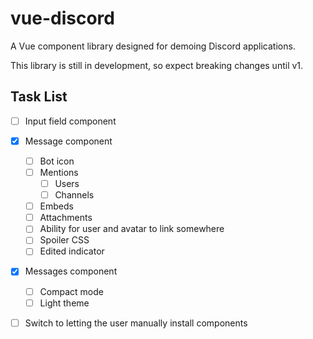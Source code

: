 # vue-discord

A Vue component library designed for demoing Discord applications.

This library is still in development, so expect breaking changes until v1.

## Task List

- [ ] Input field component
- [x] Message component
	- [ ] Bot icon
	- [ ] Mentions
		- [ ] Users
		- [ ] Channels
	- [ ] Embeds
	- [ ] Attachments
	- [ ] Ability for user and avatar to link somewhere
	- [ ] Spoiler CSS
	- [ ] Edited indicator
- [x] Messages component
	- [ ] Compact mode
	- [ ] Light theme
- [ ] Switch to letting the user manually install components

